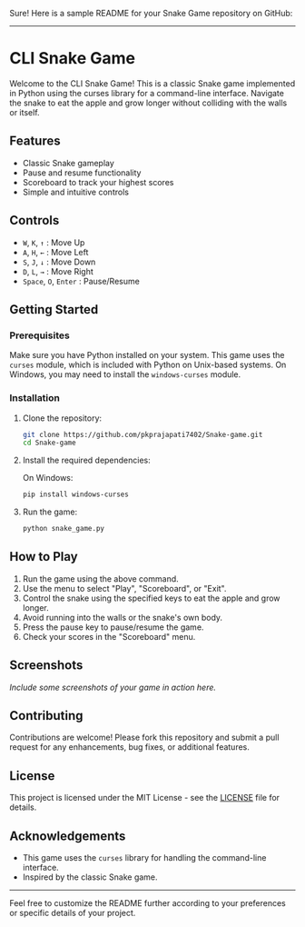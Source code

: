 Sure! Here is a sample README for your Snake Game repository on GitHub:

---

# CLI Snake Game

Welcome to the CLI Snake Game! This is a classic Snake game implemented in Python using the curses library for a command-line interface. Navigate the snake to eat the apple and grow longer without colliding with the walls or itself.

## Features

- Classic Snake gameplay
- Pause and resume functionality
- Scoreboard to track your highest scores
- Simple and intuitive controls

## Controls

- `W`, `K`, `↑` : Move Up
- `A`, `H`, `←` : Move Left
- `S`, `J`, `↓` : Move Down
- `D`, `L`, `→` : Move Right
- `Space`, `O`, `Enter` : Pause/Resume

## Getting Started

### Prerequisites

Make sure you have Python installed on your system. This game uses the `curses` module, which is included with Python on Unix-based systems. On Windows, you may need to install the `windows-curses` module.

### Installation

1. Clone the repository:

    ```bash
    git clone https://github.com/pkprajapati7402/Snake-game.git
    cd Snake-game
    ```

2. Install the required dependencies:

    On Windows:
    ```bash
    pip install windows-curses
    ```

3. Run the game:

    ```bash
    python snake_game.py
    ```

## How to Play

1. Run the game using the above command.
2. Use the menu to select "Play", "Scoreboard", or "Exit".
3. Control the snake using the specified keys to eat the apple and grow longer.
4. Avoid running into the walls or the snake's own body.
5. Press the pause key to pause/resume the game.
6. Check your scores in the "Scoreboard" menu.

## Screenshots

*Include some screenshots of your game in action here.*

## Contributing

Contributions are welcome! Please fork this repository and submit a pull request for any enhancements, bug fixes, or additional features.

## License

This project is licensed under the MIT License - see the [LICENSE](LICENSE) file for details.

## Acknowledgements

- This game uses the `curses` library for handling the command-line interface.
- Inspired by the classic Snake game.

---

Feel free to customize the README further according to your preferences or specific details of your project.
